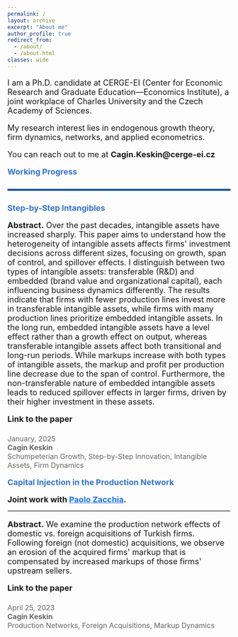 ```yaml
---
permalink: /
layout: archive
excerpt: "About me"
author_profile: true
redirect_from: 
  - /about/
  - /about.html
classes: wide
---
```


<p style="font-size: 18px;">I am a Ph.D. candidate at CERGE-EI (Center for Economic Research and Graduate Education—Economics Institute), a joint workplace of Charles University and the Czech Academy of Sciences.</p>

<p style="font-size: 18px;">My research interest lies in endogenous growth theory, firm dynamics, networks, and applied econometrics.</p>

<p style="font-size: 18px;">You can reach out to me at <strong style="font-size: 18px;">Cagin.Keskin@cerge-ei.cz</strong></p>

<h2 style="font-size: 18px; color: #3274c8; font-weight: bold; margin: 1em 0;">Working Progress</h2>
<hr style="border: 2px solid #3274c8; margin: 2em 0;">

<!-- First Paper -->
<h2 style="font-size: 18px; color: #3274c8; font-weight: bold; margin: 1em 0;">Step-by-Step Intangibles</h2>

<p style="font-size: 18px; margin-bottom: 1em;"><strong>Abstract.</strong> Over the past decades, intangible assets have increased sharply. This paper aims to understand how the heterogeneity of intangible assets affects firms' investment decisions across different sizes, focusing on growth, span of control, and spillover effects. I distinguish between two types of intangible assets: transferable (R&D) and embedded (brand value and organizational capital), each influencing business dynamics differently. The results indicate that firms with fewer production lines invest more in transferable intangible assets, while firms with many production lines prioritize embedded intangible assets. In the long run, embedded intangible assets have a level effect rather than a growth effect on output, whereas transferable intangible assets affect both transitional and long-run periods. While markups increase with both types of intangible assets, the markup and profit per production line decrease due to the span of control. Furthermore, the non-transferable nature of embedded intangible assets leads to reduced spillover effects in larger firms, driven by their higher investment in these assets.</p>

<p style="font-size: 18px; margin-bottom: 1em;"><strong>Link to the paper</strong></p>

<p style="font-size: 16px; color: #666; margin-top: 1.5em;">
January, 2025<br>
<strong>Cagin Keskin</strong><br>
Schumpeterian Growth, Step-by-Step Innovation, Intangible Assets, Firm Dynamics
</p>

<!-- Second Paper -->
<h2 style="font-size: 18px; color: #3274c8; font-weight: bold; margin: 1em 0;">Capital Injection in the Production Network</h2>

<p style="font-size: 18px; margin-bottom: 0.5em;">
<strong>Joint work with <a href="https://www.paolozacchia.com" target="_blank" style="color: #1a73e8;">Paolo Zacchia</a>.</strong> 
</p>

<hr style="border: 1px solid #ddd; margin: 1em 0;">

<p style="font-size: 18px; margin-bottom: 1em;"><strong>Abstract.</strong> We examine the production network effects of domestic vs. foreign acquisitions of Turkish firms. Following foreign (not domestic) acquisitions, we observe an erosion of the acquired firms' markup that is compensated by increased markups of those firms' upstream sellers.</p>

<p style="font-size: 18px; margin-bottom: 1em;"><strong>Link to the paper</strong></p>

<p style="font-size: 16px; color: #666; margin-top: 1.5em;">
April 25, 2023<br>
<strong>Cagin Keskin</strong><br>
Production Networks, Foreign Acquisitions, Markup Dynamics
</p>
